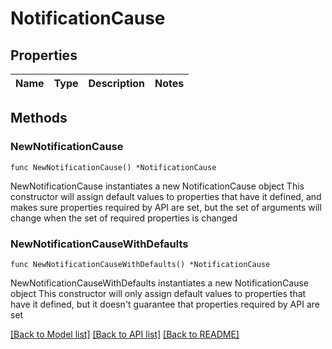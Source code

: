# NotificationCause

## Properties

Name | Type | Description | Notes
------------ | ------------- | ------------- | -------------

## Methods

### NewNotificationCause

`func NewNotificationCause() *NotificationCause`

NewNotificationCause instantiates a new NotificationCause object
This constructor will assign default values to properties that have it defined,
and makes sure properties required by API are set, but the set of arguments
will change when the set of required properties is changed

### NewNotificationCauseWithDefaults

`func NewNotificationCauseWithDefaults() *NotificationCause`

NewNotificationCauseWithDefaults instantiates a new NotificationCause object
This constructor will only assign default values to properties that have it defined,
but it doesn't guarantee that properties required by API are set


[[Back to Model list]](../README.md#documentation-for-models) [[Back to API list]](../README.md#documentation-for-api-endpoints) [[Back to README]](../README.md)


